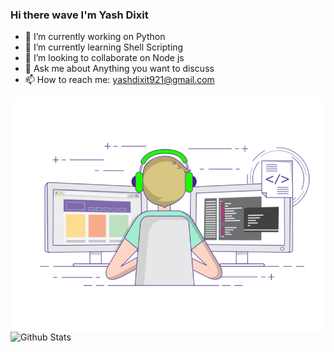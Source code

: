 ### Hi there wave I'm Yash Dixit


- 🔭 I’m currently working on Python
- 🌱 I’m currently learning Shell Scripting
- 👯 I’m looking to collaborate on Node js
- 💬 Ask me about Anything you want to discuss
- 📫 How to reach me: yashdixit921@gmail.com

<img align="right" alt="GIF" src="https://github.com/rohitm17/rohitm17/blob/main/coder.gif" width="500"/>

![Github Stats](https://github-readme-stats.vercel.app/api?username=yash921&count_private=true&show_icons=true&theme=tokyonight&include_all_commits=true)
